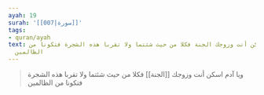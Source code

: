 ```yaml
---
ayah: 19
surah: '[[007|سورة]]'
tags:
- quran/ayah
text: ويا آدم اسكن أنت وزوجك الجنة فكلا من حيث شئتما ولا تقربا هذه الشجرة فتكونا من
  الظالمين
---
```

> ويا آدم اسكن أنت وزوجك [[الجنة]] فكلا من حيث شئتما ولا تقربا هذه الشجرة فتكونا من الظالمين

